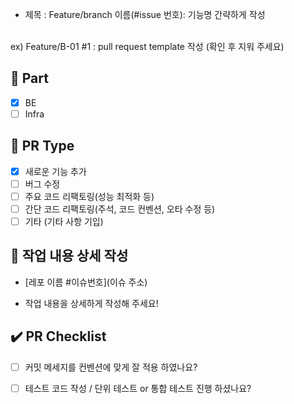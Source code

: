 - 제목 : Feature/branch 이름(#issue 번호): 기능명 간략하게 작성
<br/>
ex) Feature/B-01 #1 : pull request template 작성
  (확인 후 지워 주세요)

## 🔘 Part

- [x] BE
- [ ] Infra
  <br/>

## 🔎 PR Type

- [x] 새로운 기능 추가
- [ ] 버그 수정
- [ ] 주요 코드 리팩토링(성능 최적화 등)
- [ ] 간단 코드 리팩토링(주석, 코드 컨벤션, 오타 수정 등)
- [ ] 기타 (기타 사항 기입)
  <br/>

## 🔧 작업 내용 상세 작성
- [레포 이름 #이슈번호](이슈 주소)

- 작업 내용을 상세하게 작성해 주세요!
  <br/>
## ✔️ PR Checklist

- [ ] 커밋 메세지를 컨벤션에 맞게 잘 적용 하였나요?

- [ ] 테스트 코드 작성 / 단위 테스트 or 통합 테스트 진행 하셨나요?
  <br/>

